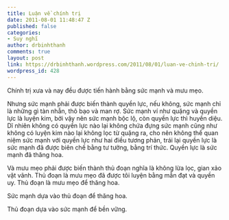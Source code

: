 ```yaml
---
title: Luận về chính trị
date: 2011-08-01 11:48:47 Z
published: false
categories:
- Suy nghĩ
author: drbinhthanh
comments: true
layout: post
link: https://drbinhthanh.wordpress.com/2011/08/01/luan-ve-chinh-tri/
wordpress_id: 428
---
```


Chính trị xưa và nay đều được tiến hành bằng sức mạnh và mưu mẹo.




Nhưng sức mạnh phải được biến thành quyền lực, nếu không, sức mạnh chỉ là những gì tàn nhẫn, thô bạo và man rợ. Sức mạnh ví như quặng và quyền lực là luyện kim, bởi vậy nên sức mạnh bộc lộ, còn quyền lực thì huyền diệu. Dĩ nhiên không có quyền lực nào lại không chứa đựng sức mạnh cũng như không có luyện kim nào lại không lọc từ quặng ra, cho nên không thể quan niệm sức mạnh với quyền lực như hai điều tương phản, trái lại quyền lực là sức mạnh đã được biên chế bằng tư tưởng, bằng trí thức. Quyền lực là sức mạnh đã thăng hoa.




Và mưu mẹo phải được biến thành thủ đoạn nghĩa là không lừa lọc, gian xảo vặt vãnh. Thủ đoạn là mưu mẹo đã được tôi luyện bằng mẫn đạt và quyền uy. Thủ đoạn là mưu mẹo để thăng hoa.




Sức mạnh dựa vào thủ đoạn để thăng hoa.  

Thủ đoạn dựa vào sức mạnh để bền vững.  



